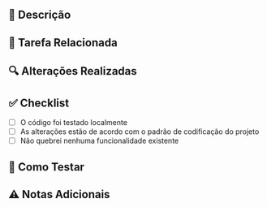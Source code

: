 ## 📝 Descrição

<!-- Descreva brevemente o que essa PR faz. Explique o propósito da mudança, problema resolvido ou funcionalidade adicionada. -->

## 📌 Tarefa Relacionada

<!-- Vincule a issue ou tarefa correspondente, se houver. Exemplo:
Closes #123 -->

## 🔍 Alterações Realizadas

<!-- Liste as principais mudanças feitas neste PR. Exemplo:
- Criação do componente Header
- Refatoração da função de login
- Adição de validação no formulário de cadastro
-->

## ✅ Checklist

- [ ] O código foi testado localmente
- [ ] As alterações estão de acordo com o padrão de codificação do projeto
- [ ] Não quebrei nenhuma funcionalidade existente

## 🧪 Como Testar

<!-- Descreva os passos para testar as alterações. Exemplo:
1. Rodar `python manage.py runserver`
2. Acessar `/login`
3. Verificar se o login funciona com as novas regras -->

## ⚠️ Notas Adicionais

<!-- Qualquer outra informação que possa ajudar o revisor, como decisões de implementação ou pontos a serem discutidos. -->
